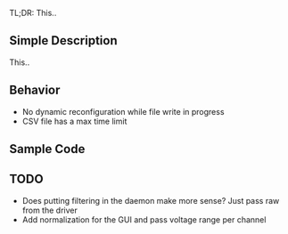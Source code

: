 TL;DR: This..

## Simple Description
This..


## Behavior
- No dynamic reconfiguration while file write in progress
- CSV file has a max time limit

## Sample Code

## TODO
- Does putting filtering in the daemon make more sense? Just pass raw from the driver
- Add normalization for the GUI and pass voltage range per channel